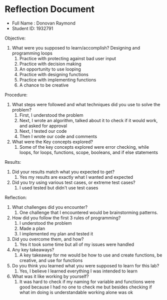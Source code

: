 # Reflection Document

* Full Name : Donovan Raymond
* Student ID: 1932791

Objective:
1. What were you supposed to learn/accomplish?
Designing and programming loops
   1.  Practice with protecting against bad user input 
   2. Practice with decision making 
   3. An opportunity to use looping 
   4. Practice with designing functions 
   5. Practice with implementing functions 
   6. A chance to be creative

Procedure:
1. What steps were followed and what techniques did you use to solve the problem?
   1.  First, I understood the problem 
   2. Next, I wrote an algorithm, talked about it to check if it would work, and asked for approval 
   3. Next, I tested our code
   4. Then I wrote our code and comments 
2. What were the Key concepts explored?
   1. Some of the key concepts explored were error checking, while loops, for loops,
   functions, scope, booleans, and if else statements

Results:
1. Did your results match what you expected to get?
   1. Yes my results are exactly what I wanted and expected 
2. Did you try using various test cases, or extreme test cases?
   1. I used tested but didn't use test cases

Reflection:
1. What challenges did you encounter?
   1.  One challenge that I encountered would be brainstorming patterns.
2. How did you follow the first 3 rules of programming?
   1. I understood the problem 
   2. Made a plan 
   3. I implemented my plan and tested it
3. Did you overcome them, and how? 
   1. Yes it took some time but all of my issues were handled
4. Any key takeaways? 
   1. A key takeaway for me would be how to use and create functions, be creative,
   and use for functions 
5. Do you think you learned what you were supposed to learn for this lab?
   1. Yes, I believe I learned everything I was intended to learn 
6. What was it like working by yourself? 
   1. It was hard to check if my naming for variable and functions were good
   because I had no one to check me but besides checking if what im doing 
   is understandable working alone was ok

